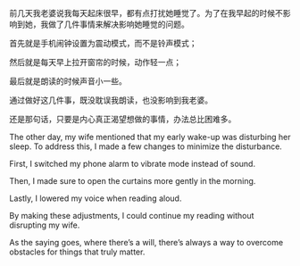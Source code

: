 前几天我老婆说我每天起床很早，都有点打扰她睡觉了。为了在我早起的时候不影响到她，我做了几件事情来解决影响她睡觉的问题。

首先就是手机闹钟设置为震动模式，而不是铃声模式；

然后就是每天早上拉开窗帘的时候，动作轻一点；

最后就是朗读的时候声音小一些。

通过做好这几件事，既没耽误我朗读，也没影响到我老婆。

还是那句话，只要是内心真正渴望想做的事情，办法总比困难多。

The other day, my wife mentioned that my early wake-up was disturbing her sleep. To address this, I made a few changes to minimize the disturbance.

First, I switched my phone alarm to vibrate mode instead of sound.

Then, I made sure to open the curtains more gently in the morning.

Lastly, I lowered my voice when reading aloud.

By making these adjustments, I could continue my reading without disrupting my wife.

As the saying goes, where there’s a will, there’s always a way to overcome obstacles for things that truly matter.
